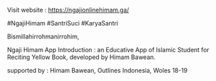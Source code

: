 Visit website : https://ngajionlinehimam.ga/

#NgajiHimam #SantriSuci #KaryaSantri

Bismillahirrohmanirrohim,

Ngaji Himam App Introduction : an Educative App of Islamic Student for Reciting Yellow Book, developed by Himam Bawean.

supported by : Himam Bawean, Outlines Indonesia, Woles 18-19
